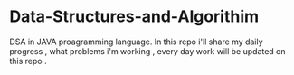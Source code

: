 # Data-Structures-and-Algorithim
DSA in JAVA proagramming language.
In this repo i'll share my daily progress , what problems i'm working , every day work will be updated on this repo .
